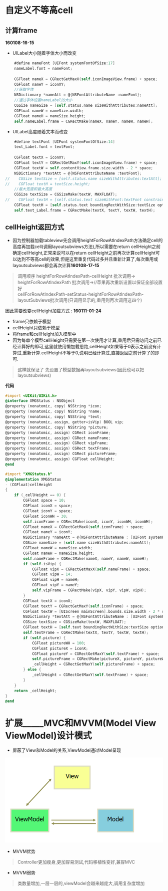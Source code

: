 # 自定义不等高cell
## 计算frame
**160108-16-15**
* UILabel大小随着字体大小而改变
```objectivec
    #define nameFont [UIFont systemFontOfSize:17]
    nameLabel.font = nameFont;
    
    CGFloat nameX = CGRectGetMaxX(self.iconImageView.frame) + space;
    CGFloat nameY = iconXY;
    //获取字体
    NSDictionary *nameAtt = @{NSFontAttributeName :nameFont};
    //通过字体设置nameLabel的大小
    CGSize nameSize = [self.status.name sizeWithAttributes:nameAtt];
    CGFloat nameW = nameSize.width;
    CGFloat nameH = nameSize.height;
    self.nameLabel.frame = CGRectMake(nameX, nameY, nameW, nameH);
```

* UILabel高度随着文本而改变
```objectivec
    #define textFont [UIFont systemFontOfSize:14]
    text_Label.font = textFont;
    
    CGFloat textX = iconXY;
    CGFloat textY = CGRectGetMaxY(self.iconImageView.frame) + space;
    CGFloat textW = self.contentView.frame.size.width - 2 * space;
    NSDictionary *textAtt = @{NSFontAttributeName :textFont};
//    CGSize textSize = [self.status.name sizeWithAttributes:textAtt];
//    CGFloat textH = textSize.height;
    //最大宽度和最大高度
    CGSize textSize = CGSizeMake(textW, MAXFLOAT);
//    CGFloat textH = [self.status.text sizeWithFont:textFont constrainedToSize:textSize].height;
    CGFloat textH = [self.status.text boundingRectWithSize:textSize options:NSStringDrawingUsesLineFragmentOrigin attributes:textAtt context:nil].size.height;
    self.text_Label.frame = CGRectMake(textX, textY, textW, textH);
```
## cellHeight返回方式

* 因为控制器加载tableview先会调用heightForRowAtIndexPath方法确定cell的高度再加载cell(调用layoutsubviews方法),所以需要在return cellHeight之前确定cellHeight,正常来说可以在return cellHeight之前再次计算cellHeight可以达到不等高cell的效果,但是这里重复代码过多并且重新计算了,每次重用或layoutsubviews都会再次计算**160108-17-15**
> 调用顺序
heightForRowAtIndexPath-cellHeight 批次调用-> 
heightForRowAtIndexPath 批次调用->//苹果再次重新设置以保证全部设置好  
cellForRowAtIndexPath-setStatus-heightForRowAtIndexPath-layoutSubviews批次调用(只调用显示的,重用则再次调用这四个)


因此需要改变cellHeight加载方式 :     **160111-01-24**
 * frame只依赖于模型
 * cellHeight只依赖于模型
 * 将frame和cellHeight加入模型中
 * 因为每单个模型cellHeight只需要在第一次使用才计算,重用后只需访问之前已经计算好的即可,这里就使用懒加载思路,cellHeight如果等于0表示之前没有计算过,重新计算.cellHeight不等于0,说明已经计算过,直接返回之前计算了的即可.
 
 > 这样就保证了 先设置了模型数据再layoutsubviews(因此也可以把layoutsubviews)
 
**代码**
```objectivec
#import <UIKit/UIKit.h>
@interface XMGStatus : NSObject
@property (nonatomic, copy) NSString *icon;
@property (nonatomic, copy) NSString *name;
@property (nonatomic, copy) NSString *text;
@property (nonatomic, assign, getter=isVip) BOOL vip;
@property (nonatomic, copy) NSString *picture;
@property (nonatomic, assign) CGRect iconFrame;
@property (nonatomic, assign) CGRect nameFrame;
@property (nonatomic, assign) CGRect vipFrame;
@property (nonatomic, assign) CGRect textFrame;
@property (nonatomic, assign) CGRect pictureFrame;
@property (nonatomic, assign) CGFloat cellHeight;
@end
```

```objectivec
#import "XMGStatus.h"
@implementation XMGStatus
- (CGFloat)cellHeight
{
    if (_cellHeight == 0) {
        CGFloat space = 10;
        CGFloat iconX = space;
        CGFloat iconY = space;
        CGFloat iconWH = 30;
        self.iconFrame = CGRectMake(iconX, iconY, iconWH, iconWH);
        CGFloat nameX = CGRectGetMaxX(self.iconFrame) + space;
        CGFloat nameY = iconY;
        NSDictionary *nameAtt = @{NSFontAttributeName : [UIFont systemFontOfSize:17]};
        CGSize nameSize = [self.name sizeWithAttributes:nameAtt];
        CGFloat nameW = nameSize.width;
        CGFloat nameH = nameSize.height;
        self.nameFrame = CGRectMake(nameX, nameY, nameW, nameH);
        if (self.isVip) {
            CGFloat vipX = CGRectGetMaxX(self.nameFrame) + space;
            CGFloat vipW = 14;
            CGFloat vipH = nameH;
            CGFloat vipY = nameY;
            self.vipFrame = CGRectMake(vipX, vipY, vipW, vipH);
        }
        CGFloat textX = iconX;
        CGFloat textY = CGRectGetMaxY(self.iconFrame) + space;
        CGFloat textW = [UIScreen mainScreen].bounds.size.width - 2 * space;
        NSDictionary *textAtt = @{NSFontAttributeName : [UIFont systemFontOfSize:14]};
        CGSize textSize = CGSizeMake(textW, MAXFLOAT);
        CGFloat textH = [self.text boundingRectWithSize:textSize options:NSStringDrawingUsesLineFragmentOrigin attributes:textAtt context:nil].size.height;
        self.textFrame = CGRectMake(textX, textY, textW, textH);
        if (self.picture) {
            CGFloat pictureWH = 100;
            CGFloat pictureX = iconX;
            CGFloat pictureY = CGRectGetMaxY(self.textFrame) + space;
            self.pictureFrame = CGRectMake(pictureX, pictureY, pictureWH, pictureWH);
            _cellHeight = CGRectGetMaxY(self.pictureFrame) + space;
        } else {
            _cellHeight = CGRectGetMaxY(self.textFrame) + space;
        }
    }
    return _cellHeight;
}
@end
```

# 扩展_____MVC和MVVM(Model View ViewModel)设计模式
* 屏蔽了View和Model的关系,ViewModel通过Model呈现

![](/0108/images/WX20170730-210446.png)

* MVVM优势
> Controller更加瘦身,更加容易测试,代码移植性变好,兼容MVC
* MVVM弱势
> 类数量增加,一层一层的,viewModel会越来越庞大,调用复杂度增加
 
 


